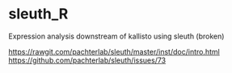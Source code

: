 # sleuth_R
Expression analysis downstream of kallisto using sleuth (broken)

https://rawgit.com/pachterlab/sleuth/master/inst/doc/intro.html
https://github.com/pachterlab/sleuth/issues/73
